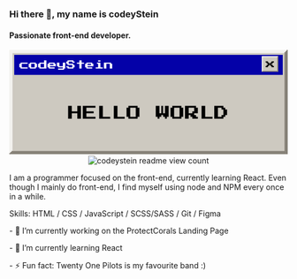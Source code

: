 ### Hi there 👋, my name is codeyStein
#### Passionate front-end developer.
<p align="center">
  <img src="https://raw.githubusercontent.com/codeyStein/codeyStein/main/banner.gif" alt="codeyStein readme banner">

  <img src="https://profile-counter.glitch.me/codeyStein/count.svg" alt="codeystein readme view count">


<p> I am a programmer focused on the front-end, currently learning React. Even though I mainly do front-end, I find myself using node and NPM every once in a while. </p>

<p> Skills: HTML / CSS / JavaScript / SCSS/SASS / Git / Figma </p>

<p>- 🔭 I’m currently working on the ProtectCorals Landing Page </p>
<p> - 🌱 I’m currently learning React </p>
<p> - ⚡ Fun fact: Twenty One Pilots is my favourite band :) </p>

</p>
